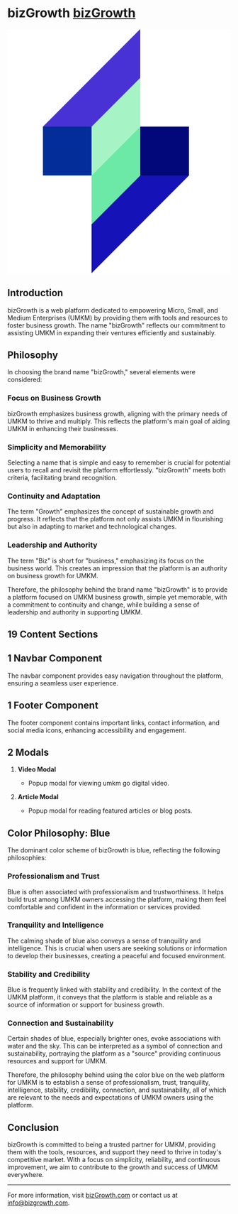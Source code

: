 # bizGrowth [bizGrowth](https://bizgrowth.vercel.app/)

![bizGrowth Logo](./images/logo.svg)

## Introduction

bizGrowth is a web platform dedicated to empowering Micro, Small, and Medium Enterprises (UMKM) by providing them with tools and resources to foster business growth. The name "bizGrowth" reflects our commitment to assisting UMKM in expanding their ventures efficiently and sustainably.

## Philosophy

In choosing the brand name "bizGrowth," several elements were considered:

### Focus on Business Growth

bizGrowth emphasizes business growth, aligning with the primary needs of UMKM to thrive and multiply. This reflects the platform's main goal of aiding UMKM in enhancing their businesses.

### Simplicity and Memorability

Selecting a name that is simple and easy to remember is crucial for potential users to recall and revisit the platform effortlessly. "bizGrowth" meets both criteria, facilitating brand recognition.

### Continuity and Adaptation

The term "Growth" emphasizes the concept of sustainable growth and progress. It reflects that the platform not only assists UMKM in flourishing but also in adapting to market and technological changes.

### Leadership and Authority

The term "Biz" is short for "business," emphasizing its focus on the business world. This creates an impression that the platform is an authority on business growth for UMKM.

Therefore, the philosophy behind the brand name "bizGrowth" is to provide a platform focused on UMKM business growth, simple yet memorable, with a commitment to continuity and change, while building a sense of leadership and authority in supporting UMKM.

## 19 Content Sections

## 1 Navbar Component

The navbar component provides easy navigation throughout the platform, ensuring a seamless user experience.

## 1 Footer Component

The footer component contains important links, contact information, and social media icons, enhancing accessibility and engagement.

## 2 Modals

1. **Video Modal**

    - Popup modal for viewing umkm go digital video.

2. **Article Modal**
    - Popup modal for reading featured articles or blog posts.

## Color Philosophy: Blue

The dominant color scheme of bizGrowth is blue, reflecting the following philosophies:

### Professionalism and Trust

Blue is often associated with professionalism and trustworthiness. It helps build trust among UMKM owners accessing the platform, making them feel comfortable and confident in the information or services provided.

### Tranquility and Intelligence

The calming shade of blue also conveys a sense of tranquility and intelligence. This is crucial when users are seeking solutions or information to develop their businesses, creating a peaceful and focused environment.

### Stability and Credibility

Blue is frequently linked with stability and credibility. In the context of the UMKM platform, it conveys that the platform is stable and reliable as a source of information or support for business growth.

### Connection and Sustainability

Certain shades of blue, especially brighter ones, evoke associations with water and the sky. This can be interpreted as a symbol of connection and sustainability, portraying the platform as a "source" providing continuous resources and support for UMKM.

Therefore, the philosophy behind using the color blue on the web platform for UMKM is to establish a sense of professionalism, trust, tranquility, intelligence, stability, credibility, connection, and sustainability, all of which are relevant to the needs and expectations of UMKM owners using the platform.

## Conclusion

bizGrowth is committed to being a trusted partner for UMKM, providing them with the tools, resources, and support they need to thrive in today's competitive market. With a focus on simplicity, reliability, and continuous improvement, we aim to contribute to the growth and success of UMKM everywhere.

---

For more information, visit [bizGrowth.com](https://www.bizgrowth.com) or contact us at info@bizgrowth.com.
